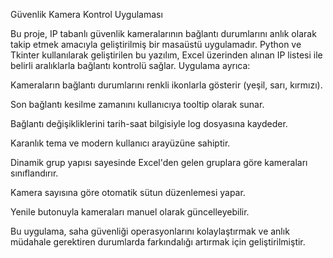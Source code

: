 Güvenlik Kamera Kontrol Uygulaması

Bu proje, IP tabanlı güvenlik kameralarının bağlantı durumlarını anlık olarak takip etmek amacıyla geliştirilmiş bir masaüstü uygulamadır. Python ve Tkinter kullanılarak geliştirilen bu yazılım, Excel üzerinden alınan IP listesi ile belirli aralıklarla bağlantı kontrolü sağlar. Uygulama ayrıca:

Kameraların bağlantı durumlarını renkli ikonlarla gösterir (yeşil, sarı, kırmızı).

Son bağlantı kesilme zamanını kullanıcıya tooltip olarak sunar.

Bağlantı değişikliklerini tarih-saat bilgisiyle log dosyasına kaydeder.

Karanlık tema ve modern kullanıcı arayüzüne sahiptir.

Dinamik grup yapısı sayesinde Excel'den gelen gruplara göre kameraları sınıflandırır.

Kamera sayısına göre otomatik sütun düzenlemesi yapar.

Yenile butonuyla kameraları manuel olarak güncelleyebilir.

Bu uygulama, saha güvenliği operasyonlarını kolaylaştırmak ve anlık müdahale gerektiren durumlarda farkındalığı artırmak için geliştirilmiştir.
